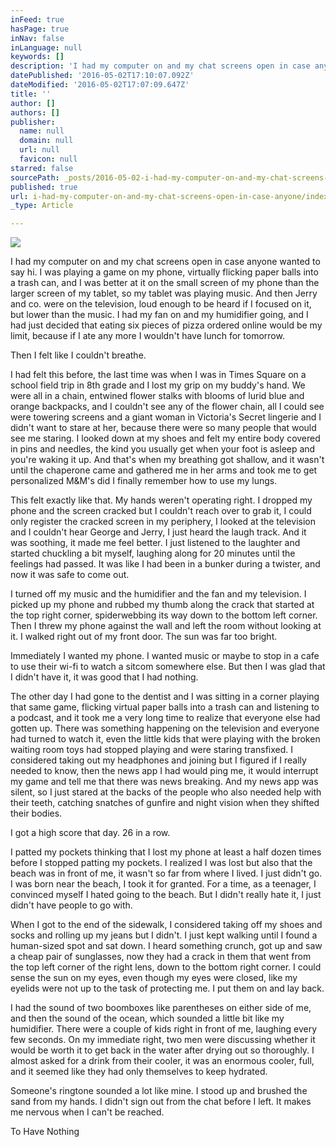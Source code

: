 ```yaml
---
inFeed: true
hasPage: true
inNav: false
inLanguage: null
keywords: []
description: 'I had my computer on and my chat screens open in case anyone wanted to say hi. I was playing a game on my phone, virtually flicking paper balls into a trash can, and I was better at it on the small screen of my phone than the larger screen of my tablet, so my tablet was playing music. And then Jerry and co. were on the television, loud enough to be heard if I focused on it, but lower than the music. I had my fan on and my humidifier going, and I had just decided that eating six pieces of pizza ordered online would be my limit, because if I ate any more I wouldn’t have lunch for tomorrow.'
datePublished: '2016-05-02T17:10:07.092Z'
dateModified: '2016-05-02T17:07:09.647Z'
title: ''
author: []
authors: []
publisher:
  name: null
  domain: null
  url: null
  favicon: null
starred: false
sourcePath: _posts/2016-05-02-i-had-my-computer-on-and-my-chat-screens-open-in-case-anyone.md
published: true
url: i-had-my-computer-on-and-my-chat-screens-open-in-case-anyone/index.html
_type: Article

---
```

![](https://the-grid-user-content.s3-us-west-2.amazonaws.com/fc1ffee1-5728-49f0-a3e1-0b5ade251c43.jpg)

I had my computer on and my chat screens open in case anyone wanted to say hi. I was playing a game on my phone, virtually flicking paper balls into a trash can, and I was better at it on the small screen of my phone than the larger screen of my tablet, so my tablet was playing music. And then Jerry and co. were on the television, loud enough to be heard if I focused on it, but lower than the music. I had my fan on and my humidifier going, and I had just decided that eating six pieces of pizza ordered online would be my limit, because if I ate any more I wouldn't have lunch for tomorrow.

Then I felt like I couldn't breathe.

I had felt this before, the last time was when I was in Times Square on a school field trip in 8th grade and I lost my grip on my buddy's hand. We were all in a chain, entwined flower stalks with blooms of lurid blue and orange backpacks, and I couldn't see any of the flower chain, all I could see were towering screens and a giant woman in Victoria's Secret lingerie and I didn't want to stare at her, because there were so many people that would see me staring. I looked down at my shoes and felt my entire body covered in pins and needles, the kind you usually get when your foot is asleep and you're waking it up. And that's when my breathing got shallow, and it wasn't until the chaperone came and gathered me in her arms and took me to get personalized M&M's did I finally remember how to use my lungs.

This felt exactly like that. My hands weren't operating right. I dropped my phone and the screen cracked but I couldn't reach over to grab it, I could only register the cracked screen in my periphery, I looked at the television and I couldn't hear George and Jerry, I just heard the laugh track. And it was soothing, it made me feel better. I just listened to the laughter and started chuckling a bit myself, laughing along for 20 minutes until the feelings had passed. It was like I had been in a bunker during a twister, and now it was safe to come out.

I turned off my music and the humidifier and the fan and my television. I picked up my phone and rubbed my thumb along the crack that started at the top right corner, spiderwebbing its way down to the bottom left corner. Then I threw my phone against the wall and left the room without looking at it. I walked right out of my front door. The sun was far too bright.

Immediately I wanted my phone. I wanted music or maybe to stop in a cafe to use their wi-fi to watch a sitcom somewhere else. But then I was glad that I didn't have it, it was good that I had nothing.

The other day I had gone to the dentist and I was sitting in a corner playing that same game, flicking virtual paper balls into a trash can and listening to a podcast, and it took me a very long time to realize that everyone else had gotten up. There was something happening on the television and everyone had turned to watch it, even the little kids that were playing with the broken waiting room toys had stopped playing and were staring transfixed. I considered taking out my headphones and joining but I figured if I really needed to know, then the news app I had would ping me, it would interrupt my game and tell me that there was news breaking. And my news app was silent, so I just stared at the backs of the people who also needed help with their teeth, catching snatches of gunfire and night vision when they shifted their bodies.

I got a high score that day. 26 in a row.

I patted my pockets thinking that I lost my phone at least a half dozen times before I stopped patting my pockets. I realized I was lost but also that the beach was in front of me, it wasn't so far from where I lived. I just didn't go. I was born near the beach, I took it for granted. For a time, as a teenager, I convinced myself I hated going to the beach. But I didn't really hate it, I just didn't have people to go with.

When I got to the end of the sidewalk, I considered taking off my shoes and socks and rolling up my jeans but I didn't. I just kept walking until I found a human-sized spot and sat down. I heard something crunch, got up and saw a cheap pair of sunglasses, now they had a crack in them that went from the top left corner of the right lens, down to the bottom right corner. I could sense the sun on my eyes, even though my eyes were closed, like my eyelids were not up to the task of protecting me. I put them on and lay back.

I had the sound of two boomboxes like parentheses on either side of me, and then the sound of the ocean, which sounded a little bit like my humidifier. There were a couple of kids right in front of me, laughing every few seconds. On my immediate right, two men were discussing whether it would be worth it to get back in the water after drying out so thoroughly. I almost asked for a drink from their cooler, it was an enormous cooler, full, and it seemed like they had only themselves to keep hydrated.

Someone's ringtone sounded a lot like mine. I stood up and brushed the sand from my hands. I didn't sign out from the chat before I left. It makes me nervous when I can't be reached.

To Have Nothing